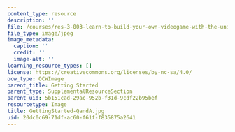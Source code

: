 ```yaml
---
content_type: resource
description: ''
file: /courses/res-3-003-learn-to-build-your-own-videogame-with-the-unity-game-engine-and-microsoft-kinect-january-iap-2017/20dc0c6971dfac60f61ff835875a2641_GettingStarted-QandA.jpg
file_type: image/jpeg
image_metadata:
  caption: ''
  credit: ''
  image-alt: ''
learning_resource_types: []
license: https://creativecommons.org/licenses/by-nc-sa/4.0/
ocw_type: OCWImage
parent_title: Getting Started
parent_type: SupplementalResourceSection
parent_uid: 5b151cad-29ac-952b-f31d-9cdf22b95bef
resourcetype: Image
title: GettingStarted-QandA.jpg
uid: 20dc0c69-71df-ac60-f61f-f835875a2641
---
```

